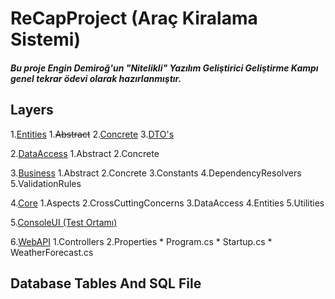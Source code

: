 # ReCapProject (Araç Kiralama Sistemi)
##### Bu proje Engin Demiroğ'un "Nitelikli" Yazılım Geliştirici Geliştirme Kampı genel tekrar ödevi olarak hazırlanmıştır.

## Layers
  1.[Entities](https://github.com/ArdaCenker/ReCapProject/tree/master/Entities)
      1.~~Abstract~~
      2.[Concrete](https://github.com/ArdaCenker/ReCapProject/tree/master/Entities/Concrete)
      3.[DTO's](https://github.com/ArdaCenker/ReCapProject/tree/master/Entities/DTOs)
    
  2.[DataAccess](https://github.com/ArdaCenker/ReCapProject/tree/master/DataAccess)
      1.Abstract
      2.Concrete
  
  3.[Business](https://github.com/ArdaCenker/ReCapProject/tree/master/Business)
      1.Abstract
      2.Concrete
      3.Constants
      4.DependencyResolvers
      5.ValidationRules
  
  4.[Core](https://github.com/ArdaCenker/ReCapProject/tree/master/Core)
      1.Aspects
      2.CrossCuttingConcerns
      3.DataAccess
      4.Entities
      5.Utilities
  
  5.[ConsoleUI (Test Ortamı)](https://github.com/ArdaCenker/ReCapProject/tree/master/ConsoleUI)
  
  6.[WebAPI](https://github.com/ArdaCenker/ReCapProject/tree/master/WebAPI)
      1.Controllers
      2.Properties
      * Program.cs
      * Startup.cs
      * WeatherForecast.cs


## Database Tables And SQL File
